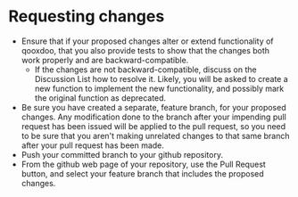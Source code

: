 # Requesting changes

- Ensure that if your proposed changes alter or extend functionality of qooxdoo,
  that you also provide tests to show that the changes both work properly and are
  backward-compatible.
  - If the changes are not backward-compatible, discuss on the Discussion List
    how to resolve it. Likely, you will be asked to create a new function to
    implement the new functionality, and possibly mark the original function as
    deprecated.
- Be sure you have created a separate, feature branch, for your proposed changes.
  Any modification done to the branch after your impending pull request has been
  issued will be applied to the pull request, so you need to be sure that you
  aren't making unrelated changes to that same branch after your pull request
  has been made.
- Push your committed branch to your github repository.
- From the github web page of your repository, use the Pull Request button, and
  select your feature branch that includes the proposed changes.
